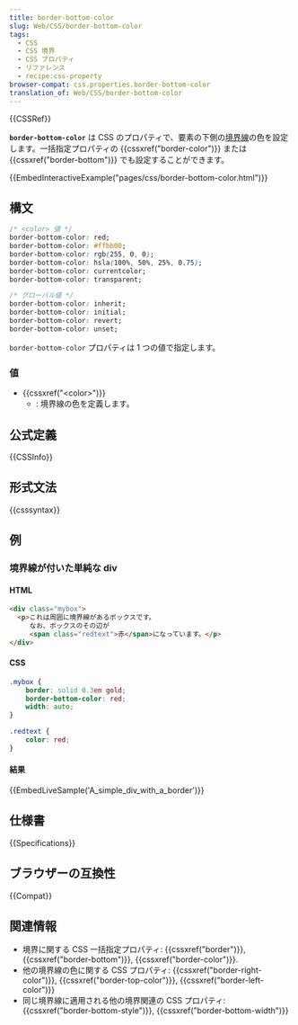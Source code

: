 ```yaml
---
title: border-bottom-color
slug: Web/CSS/border-bottom-color
tags:
  - CSS
  - CSS 境界
  - CSS プロパティ
  - リファレンス
  - recipe:css-property
browser-compat: css.properties.border-bottom-color
translation_of: Web/CSS/border-bottom-color
---
```

{{CSSRef}}

**`border-bottom-color`** は CSS のプロパティで、要素の下側の[境界線](/ja/docs/Web/CSS/border)の色を設定します。一括指定プロパティの {{cssxref("border-color")}} または {{cssxref("border-bottom")}} でも設定することができます。

{{EmbedInteractiveExample("pages/css/border-bottom-color.html")}}

## 構文

```css
/* <color> 値 */
border-bottom-color: red;
border-bottom-color: #ffbb00;
border-bottom-color: rgb(255, 0, 0);
border-bottom-color: hsla(100%, 50%, 25%, 0.75);
border-bottom-color: currentcolor;
border-bottom-color: transparent;

/* グローバル値 */
border-bottom-color: inherit;
border-bottom-color: initial;
border-bottom-color: revert;
border-bottom-color: unset;
```

`border-bottom-color` プロパティは 1 つの値で指定します。

### 値

- {{cssxref("&lt;color&gt;")}}
  - : 境界線の色を定義します。

## 公式定義

{{CSSInfo}}

## 形式文法

{{csssyntax}}

## 例

<h3 id="A_simple_div_with_a_border">境界線が付いた単純な div</h3>

<h4 id="HTML">HTML</h4>

```html
<div class="mybox">
  <p>これは周囲に境界線があるボックスです。
     なお、ボックスのその辺が
     <span class="redtext">赤</span>になっています。</p>
</div>
```

#### CSS

```css
.mybox {
    border: solid 0.3em gold;
    border-bottom-color: red;
    width: auto;
}

.redtext {
    color: red;
}
```

#### 結果

{{EmbedLiveSample('A_simple_div_with_a_border')}}

## 仕様書

{{Specifications}}

## ブラウザーの互換性

{{Compat}}

## 関連情報

 - 境界に関する CSS 一括指定プロパティ: {{cssxref("border")}}, {{cssxref("border-bottom")}}, {{cssxref("border-color")}}.
 - 他の境界線の色に関する CSS プロパティ: {{cssxref("border-right-color")}}, {{cssxref("border-top-color")}}, {{cssxref("border-left-color")}}
 - 同じ境界線に適用される他の境界関連の CSS プロパティ: {{cssxref("border-bottom-style")}}, {{cssxref("border-bottom-width")}}
